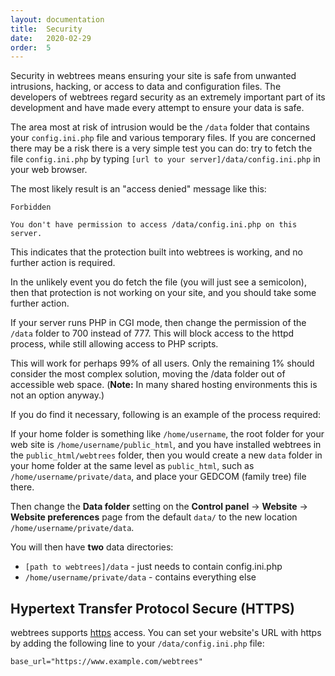 ```yaml
---
layout: documentation
title:  Security
date:   2020-02-29
order:  5
---
```


Security in webtrees means ensuring your site is safe from unwanted intrusions, hacking, or access to data and configuration files. The developers of webtrees regard security as an extremely important part of its development and have made every attempt to ensure your data is safe.

The area most at risk of intrusion would be the `/data` folder that contains your `config.ini.php` file and various temporary files. If you are concerned there may be a risk there is a very simple test you can do: try to fetch the file `config.ini.php` by typing `[url to your server]/data/config.ini.php` in your web browser.

The most likely result is an "access denied" message like this:

```
Forbidden

You don't have permission to access /data/config.ini.php on this server.
```

This indicates that the protection built into webtrees is working, and no further action is required.

In the unlikely event you do fetch the file (you will just see a semicolon), then that protection is not working on your site, and you should take some further action.

If your server runs PHP in CGI mode, then change the permission of the `/data` folder to 700 instead of 777. This will block access to the httpd process, while still allowing access to PHP scripts.

This will work for perhaps 99&percnt; of all users. Only the remaining 1&percnt; should consider the most complex solution, moving the /data folder out of accessible web space. (**Note:** In many shared hosting environments this is not an option anyway.)

If you do find it necessary, following is an example of the process required:

If your home folder is something like `/home/username`, the root folder for your web site is `/home/username/public_html`, and you have installed webtrees in the `public_html/webtrees` folder, then you would create a new `data` folder in your home folder at the same level as `public_html`, such as `/home/username/private/data`, and place your GEDCOM (family tree) file there.

Then change the **Data folder** setting on the **Control panel** -> **Website** -> **Website preferences** page from the default `data/` to the new location `/home/username/private/data`.

You will then have **two** data directories:

- `[path to webtrees]/data` - just needs to contain config.ini.php
- `/home/username/private/data` - contains everything else

## Hypertext Transfer Protocol Secure (HTTPS)

webtrees supports [https](https://en.wikipedia.org/wiki/HTTP_Secure) access. You can set your website's URL with https by adding the following line to your `/data/config.ini.php` file:

```
base_url="https://www.example.com/webtrees"
```



